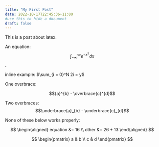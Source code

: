 ```yaml
---
title: "My First Post"
date: 2022-10-17T22:45:36+11:00
#use this to hide a document
draft: false
---
```


This is a post about latex.

An equation:
$$\int_{-\infty}^{\infty} e^{-x^2} dx$$. <!-- works -->

inline example: $\sum_{i = 0}^N 2i = y$ <!-- works -->

One overbrace:

$${a}^{b} - \overbrace{c}^{d}$$ <!-- works-->

Two overbraces:
$$\underbrace{a}_{b} - \underbrace{c}_{d}$$ <!--does not work -->

None of these below works properly:

$$
\begin{aligned}
        equation &= 16 \\
        other &= 26 + 13
\end{aligned}
$$

$$
\begin{pmatrix}
   a & b \\
      c & d
      \end{pmatrix}
$$

